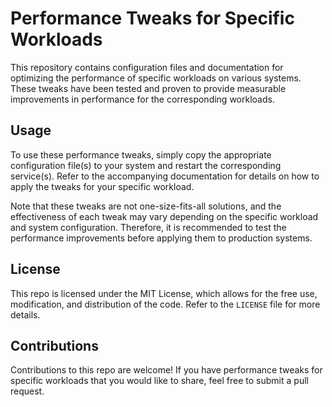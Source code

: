 # Performance Tweaks for Specific Workloads

This repository contains configuration files and documentation for optimizing the performance of specific workloads on various systems. These tweaks have been tested and proven to provide measurable improvements in performance for the corresponding workloads.

## Usage

To use these performance tweaks, simply copy the appropriate configuration file(s) to your system and restart the corresponding service(s). Refer to the accompanying documentation for details on how to apply the tweaks for your specific workload.

Note that these tweaks are not one-size-fits-all solutions, and the effectiveness of each tweak may vary depending on the specific workload and system configuration. Therefore, it is recommended to test the performance improvements before applying them to production systems.

## License

This repo is licensed under the MIT License, which allows for the free use, modification, and distribution of the code. Refer to the `LICENSE` file for more details.

## Contributions

Contributions to this repo are welcome! If you have performance tweaks for specific workloads that you would like to share, feel free to submit a pull request.
